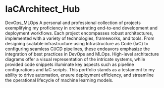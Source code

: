 # IaCArchitect_Hub
DevOps_MLOps
A personal and professional collection of projects exemplifying my proficiency in orchestrating end-to-end development and deployment workflows. Each project encompasses robust architectures, implemented with a variety of technologies, frameworks, and tools. From designing scalable infrastructure using Infrastructure as Code (IaC) to configuring seamless CI/CD pipelines, these endeavors emphasize the integration of best practices in DevOps and MLOps. High-level architecture diagrams offer a visual representation of the intricate systems, while provided code snippets illuminate key aspects such as pipeline configurations and IaC scripts. This portfolio stands as a testament to my ability to drive automation, ensure deployment efficiency, and streamline the operational lifecycle of machine learning models.
